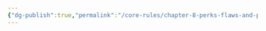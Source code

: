 ```yaml
---
{"dg-publish":true,"permalink":"/core-rules/chapter-8-perks-flaws-and-points/flaws-list/psychopathy/"}
---
```


